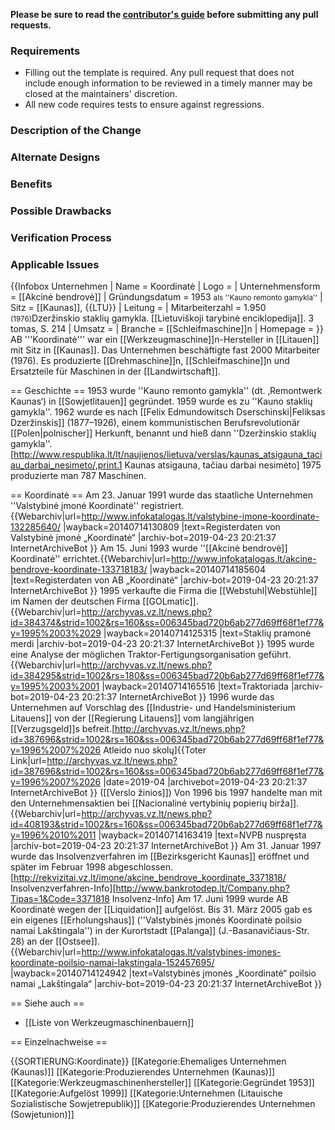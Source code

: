 **Please be sure to read the [contributor's guide](https://github.com/atom/teletype/blob/master/CONTRIBUTING.md) before submitting any pull requests.**

### Requirements

* Filling out the template is required. Any pull request that does not include enough information to be reviewed in a timely manner may be closed at the maintainers' discretion.
* All new code requires tests to ensure against regressions.

### Description of the Change

<!--

We must be able to understand the design of your change from this description. If we can't get a good idea of what the code will be doing from the description here, the pull request may be closed at the maintainers' discretion. Keep in mind that the maintainer reviewing this PR may not be familiar with or have worked with the code here recently, so please walk us through the concepts.

-->

### Alternate Designs

<!-- Explain what other alternates were considered and why the proposed version was selected -->

### Benefits

<!-- What benefits will be realized by the code change? -->

### Possible Drawbacks

<!-- What are the possible side-effects or negative impacts of the code change? -->

### Verification Process

<!--

What process did you follow to verify that your change has the desired effects?

- How did you verify that all new functionality works as expected?
- How did you verify that all changed functionality works as expected?
- How did you verify that the change has not introduced any regressions?

Describe the actions you performed (e.g., buttons you clicked, text you typed, commands you ran, etc.), and describe the results you observed.

-->

### Applicable Issues

{{Infobox Unternehmen
| Name             = Koordinatė
| Logo             =
| Unternehmensform = [[Akcinė bendrovė]]
| Gründungsdatum   = 1953 <small>als ''Kauno remonto gamykla''</small>
| Sitz             = [[Kaunas]], {{LTU}}
| Leitung          =
| Mitarbeiterzahl  = 1.950 <small>(1976)</small><ref>Dzeržinskio staklių gamykla. [[Lietuviškoji tarybinė enciklopedija]]. 3 tomas, S. 214</ref>
| Umsatz           =
| Branche          = [[Schleifmaschine]]n
| Homepage         =
}}
AB '''Koordinatė''' war ein [[Werkzeugmaschine]]n-Hersteller in [[Litauen]] mit Sitz in [[Kaunas]]. Das Unternehmen beschäftigte fast 2000 Mitarbeiter (1976). Es produzierte [[Drehmaschine]]n, [[Schleifmaschine]]n und Ersatzteile für Maschinen in der [[Landwirtschaft]].

== Geschichte ==
1953 wurde ''Kauno remonto gamykla'' (dt. ‚Remontwerk Kaunas‘) in [[Sowjetlitauen]] gegründet. 1959 wurde es zu ''Kauno staklių gamykla''. 1962 wurde es nach [[Felix Edmundowitsch Dserschinski|Feliksas Dzeržinskis]] (1877–1926), einem kommunistischen Berufsrevolutionär [[Polen|polnischer]] Herkunft, benannt und hieß dann ''Dzeržinskio staklių gamykla''.<ref>[http://www.respublika.lt/lt/naujienos/lietuva/verslas/kaunas_atsigauna_taciau_darbai_nesimeto/,print.1 Kaunas atsigauna, tačiau darbai nesimėto]</ref> 1975 produzierte man 787 Maschinen.

== Koordinatė ==
Am 23. Januar 1991 wurde das staatliche Unternehmen ''Valstybinė įmonė Koordinatė'' registriert.<ref>{{Webarchiv|url=http://www.infokatalogas.lt/valstybine-imone-koordinate-132285640/ |wayback=20140714130809 |text=Registerdaten von Valstybinė įmonė „Koordinatė“ |archiv-bot=2019-04-23 20:21:37 InternetArchiveBot }}</ref>
Am 15. Juni 1993 wurde ''[[Akcinė bendrovė]] Koordinatė'' errichtet.<ref>{{Webarchiv|url=http://www.infokatalogas.lt/akcine-bendrove-koordinate-133718183/ |wayback=20140714185604 |text=Registerdaten von AB „Koordinatė“ |archiv-bot=2019-04-23 20:21:37 InternetArchiveBot }}</ref> 1995 verkaufte die Firma die [[Webstuhl|Webstühle]] im Namen der deutschen Firma [[GOLmatic]].<ref>{{Webarchiv|url=http://archyvas.vz.lt/news.php?id=384374&strid=1002&rs=160&ss=006345bad720b6ab277d69ff68f1ef77&y=1995%2003%2029 |wayback=20140714125315 |text=Staklių pramonė merdi |archiv-bot=2019-04-23 20:21:37 InternetArchiveBot }}</ref> 1995 wurde eine Analyse der möglichen Traktor-Fertigungsorganisation geführt.<ref>{{Webarchiv|url=http://archyvas.vz.lt/news.php?id=384295&strid=1002&rs=180&ss=006345bad720b6ab277d69ff68f1ef77&y=1995%2003%2001 |wayback=20140714165516 |text=Traktoriada |archiv-bot=2019-04-23 20:21:37 InternetArchiveBot }}</ref> 1996 wurde das Unternehmen auf Vorschlag des [[Industrie- und Handelsministerium Litauens]] von der [[Regierung Litauens]] vom langjährigen [[Verzugsgeld]]s befreit.<ref>[http://archyvas.vz.lt/news.php?id=387696&strid=1002&rs=160&ss=006345bad720b6ab277d69ff68f1ef77&y=1996%2007%2026 Atleido nuo skolų]{{Toter Link|url=http://archyvas.vz.lt/news.php?id=387696&strid=1002&rs=160&ss=006345bad720b6ab277d69ff68f1ef77&y=1996%2007%2026 |date=2019-04 |archivebot=2019-04-23 20:21:37 InternetArchiveBot }} ([[Verslo žinios]])</ref> Von 1996 bis 1997 handelte man mit den Unternehmensaktien bei [[Nacionalinė vertybinių popierių birža]].<ref>{{Webarchiv|url=http://archyvas.vz.lt/news.php?id=408193&strid=1002&rs=160&ss=006345bad720b6ab277d69ff68f1ef77&y=1996%2010%2011 |wayback=20140714163419 |text=NVPB nuspręsta |archiv-bot=2019-04-23 20:21:37 InternetArchiveBot }}</ref>
Am 31. Januar 1997 wurde das Insolvenzverfahren im [[Bezirksgericht Kaunas]] eröffnet und später im Februar 1998 abgeschlossen.<ref>[http://rekvizitai.vz.lt/imone/akcine_bendrove_koordinate_3371818/ Insolvenzverfahren-Info]</ref><ref>[http://www.bankrotodep.lt/Company.php?Tipas=1&Code=3371818 Insolvenz-Info]</ref> Am 17. Juni 1999 wurde AB Koordinatė wegen der [[Liquidation]] aufgelöst.
Bis 31. März 2005 gab es ein eigenes [[Erholungshaus]] (''Valstybinės įmonės Koordinatė poilsio namai Lakštingala'') in der Kurortstadt [[Palanga]] (J.-Basanavičiaus-Str. 28) an der [[Ostsee]].<ref>{{Webarchiv|url=http://www.infokatalogas.lt/valstybines-imones-koordinate-poilsio-namai-lakstingala-152457695/ |wayback=20140714124942 |text=Valstybinės įmonės „Koordinatė“ poilsio namai „Lakštingala“ |archiv-bot=2019-04-23 20:21:37 InternetArchiveBot }}</ref>

== Siehe auch ==
* [[Liste von Werkzeugmaschinenbauern]]

== Einzelnachweise ==
<references />

{{SORTIERUNG:Koordinate}}
[[Kategorie:Ehemaliges Unternehmen (Kaunas)]]
[[Kategorie:Produzierendes Unternehmen (Kaunas)]]
[[Kategorie:Werkzeugmaschinenhersteller]]
[[Kategorie:Gegründet 1953]]
[[Kategorie:Aufgelöst 1999]]
[[Kategorie:Unternehmen (Litauische Sozialistische Sowjetrepublik)]]
[[Kategorie:Produzierendes Unternehmen (Sowjetunion)]]
